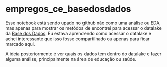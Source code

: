 # empregos_ce_basedosdados

Esse notebook está sendo upado no github não como uma análise ou EDA, mas apenas para mostrar os metódos de encontrei para acessar o datalake da <a href="https://basedosdados.org/">Base dos Dados</a>. Eu estava aprendendo como acessar o datalake e achei interessante que isso fosse compartilhado ou apenas para ficar marcado aqui.

A ideia posteriormente é ver quais os dados tem dentro do datalake e fazer alguma análise, principalmente na área de educação ou saúde.
